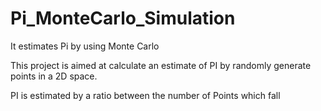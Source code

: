 # Pi_MonteCarlo_Simulation
It estimates Pi by using Monte Carlo

This project is aimed at calculate an estimate of PI by randomly generate points in a 2D space.

PI is estimated by a ratio between the number of Points which fall

